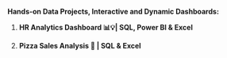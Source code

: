 ******Hands-on Data Projects, Interactive and Dynamic Dashboards:******

1. **HR Analytics Dashboard 📊💡| SQL, Power BI & Excel**

2. **Pizza Sales Analysis 🍕 | SQL & Excel**
